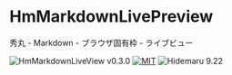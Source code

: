 # HmMarkdownLivePreview
秀丸 - Markdown - ブラウザ固有枠 - ライブビュー

![HmMarkdownLiveView v0.3.0](https://img.shields.io/badge/HmMarkdownLiveView-v0.3.0-6479ff.svg)
[![MIT](https://img.shields.io/badge/license-MIT-blue.svg?style=flat)](LICENSE)
![Hidemaru 9.22](https://img.shields.io/badge/Hidemaru-v9.22-6479ff.svg)
